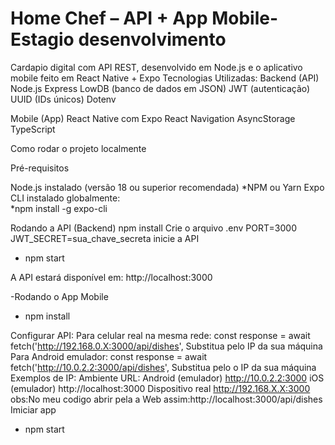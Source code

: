 # Home Chef – API + App Mobile-Estagio desenvolvimento
Cardapio digital com API REST, desenvolvido em Node.js e o aplicativo mobile feito em React Native + Expo
  Tecnologias Utilizadas:
 Backend (API)
Node.js
Express
LowDB (banco de dados em JSON)
JWT (autenticação)
UUID (IDs únicos)
Dotenv

Mobile (App)
React Native com Expo
React Navigation
AsyncStorage
TypeScript

Como rodar o projeto localmente

Pré-requisitos

Node.js instalado (versão 18 ou superior recomendada)
*NPM ou Yarn
Expo CLI instalado globalmente:  
  *npm install -g expo-cli

Rodando a API (Backend)
npm install
Crie o arquivo .env
PORT=3000
JWT_SECRET=sua_chave_secreta
inicie a API
  * npm start

A API estará disponível em: http://localhost:3000

-Rodando o App Mobile
  * npm install

 Configurar API:
 Para celular real na mesma rede:
const response = await fetch('http://192.168.0.X:3000/api/dishes', Substitua pelo IP da sua máquina
Para Android emulador:
const response = await fetch('http://10.0.2.2:3000/api/dishes', Substitua pelo o IP da sua máquina
Exemplos de IP:
Ambiente	URL:
Android (emulador)	http://10.0.2.2:3000
iOS (emulador)	http://localhost:3000
Dispositivo real	http://192.168.X.X:3000
obs:No meu codigo abrir pela a Web assim:http://localhost:3000/api/dishes
Imiciar app
 * npm start
